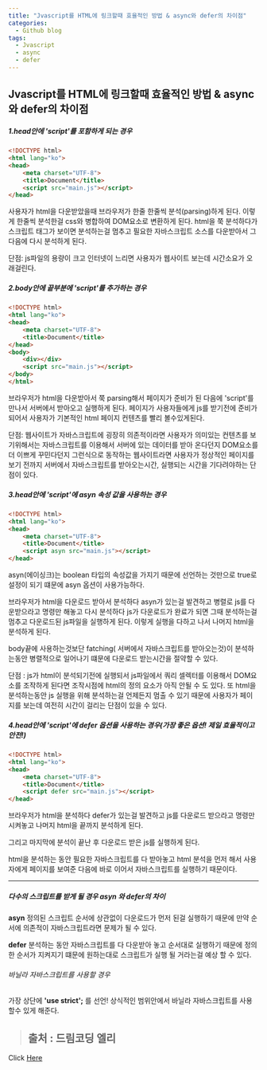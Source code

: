 ```yaml
---
title: "Jvascript를 HTML에 링크할때 효율적인 방법 & async와 defer의 차이점"
categories:
  - Github blog
tags:
  - Jvascript
  - async
  - defer
---
```


## Jvascript를 HTML에 링크할때 효율적인 방법 & async와 defer의 차이점

##### 1.head안에 'script'를 포함하게 되는 경우
```html
<!DOCTYPE html>
<html lang="ko">
<head>
    <meta charset="UTF-8">
    <title>Document</title>
    <script src="main.js"></script>
</head>
```
사용자가 html을 다운받았을때 브라우저가 한줄 한줄씩 분석(parsing)하게 된다. 
이렇게 한줄씩 분석한걸 css와 병합하여 DOM요소로 변환하게 된다. html을 쭉 분석하다가 스크립트 태그가 보이면 분석하는걸 멈추고 필요한 자바스크립트 소스를 다운받아서 그 다음에 다시 분석하게 된다.

단점: js파일의 용량이 크고 인터넷이 느리면 사용자가 웹사이트 보는데 시간소요가 오래걸린다.



##### 2.body안에 끝부분에 'script'를 추가하는 경우
```html
<!DOCTYPE html>
<html lang="ko">
<head>
    <meta charset="UTF-8">
    <title>Document</title>
</head>
<body>
    <div></div>
    <script src="main.js"></script>
</body>
</html>
```
브라우저가 html을 다운받아서 쭉 parsing해서 페이지가 준비가 된 다음에 
'script'를 만나서 서버에서 받아오고 실행하게 된다.
페이지가 사용자들에게 js를 받기전에 준비가 되어서 사용자가 기본적인 html 페이지 컨텐츠를 빨리 볼수있게된다.

단점: 웹사이트가 자바스크립트에 굉장히 의존적이라면 사용자가 의미있는 컨텐츠를 보기위해서는 자바스크립트를 이용해서 서버에 있는 데이터를 받아 온다던지 DOM요소를 더 이쁘게 꾸민다던지 그런식으로 동작하는 웹사이트라면 사용자가 정상적인 페이지를 보기 전까지 서버에서 자바스크립트를 받아오는시간, 실행되는 시간을 기다려야하는 단점이 있다.


##### 3.head안에 'script'에 asyn 속성 값을 사용하는 경우
```html
<!DOCTYPE html>
<html lang="ko">
<head>
    <meta charset="UTF-8">
    <title>Document</title>
    <script asyn src="main.js"></script>
</head>
```
asyn(에이싱크)는 boolean 타입의 속성값을 가지기 때문에 선언하는 것만으로 true로 설정이 되기 떄문에 asyn 옵션이 사용가능하다.

브라우저가 html을 다운로드 받아서 분석하다 asyn가 있는걸 발견하고 병렬로 js를 다운받으라고 명령만 해놓고 
다시 분석하다 js가 다운로드가 완료가 되면 그때 분석하는걸 멈추고 다운로드된 js파일을 실행하게 된다.
이렇게 실행을 다하고 나서 나머지 html을 분석하게 된다.

body끝에 사용하는것보단 fatching( 서버에서 자바스크립트를 받아오는것)이 분석하는동안 병렬적으로 일어나기 떄문에 다운로드 받는시간을 절약할 수 있다.

단점 : js가 html이 분석되기전에 실행되서 js파일에서 쿼리 셀렉터를 이용해서 DOM요소를 조작하게 된다면 조작시점에 html의 정의 요소가 아직 안될 수 도 있다. 또 html을 분석하는동안 js 실행을 위해 분석하는걸 언제든지 멈출 수 있기 때문에 사용자가 페이지를 보는데 여전히 시간이 걸리는 단점이 있을 수 있다.



##### 4.head안에 'script'에 defer 옵션을 사용하는 경우(가장 좋은 옵션! 제일 효율적이고 안전!)
```html
<!DOCTYPE html>
<html lang="ko">
<head>
    <meta charset="UTF-8">
    <title>Document</title>
    <script defer src="main.js"></script>
</head>
```
브라우저가 html을 분석하다 defer가 있는걸 발견하고 js를 다운로드 받으라고 명령만 시켜놓고 나머지 html을 끝까지 분석하게 된다.

그리고 마지막에 분석이 끝난 후 다운로드 받은 js를 실행하게 된다.

html을 분석하는 동안 필요한 자바스크립트를 다 받아놓고 
html 분석을 먼저 해서 사용자에게 페이지를 보여준 다음에
바로 이어서 자바스크립트를 실행하기 때문이다.

___

##### 다수의 스크립트를 받게 될 경우  asyn 와 defer의 차이
**asyn**
정의된 스크립트 순서에 상관없이 다운로드가 먼저 된걸 실행하기 때문에
만약 순서에 의존적이 자바스크립트라면 문제가 될 수 있다.

**defer**
분석하는 동안 자바스크립트를 다 다운받아 놓고 순서대로 실행하기 때문에 
정의한 순서가 지켜지기 떄문에 원하는대로 스크립트가 실행 될 거라는걸 예상 할 수 있다.


###### 바닐라 자바스크립트를 사용할 경우
가장 상단에 **'use strict';** 를 선언!   상식적인 범위안에서 바닐라 자바스크립트를 사용할수 있게 해준다.

> ## 출처 : 드림코딩 엘리
<!-- Link -->
Click [Here](https://youtu.be/tJieVCgGzhs)
